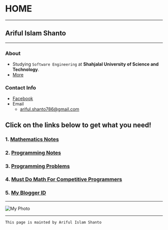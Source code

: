 # HOME

***

## Ariful Islam Shanto

***

### About

- Studying `Software Engineering` at **Shahjalal University of Science and Technology**.
- [More](https://shanto-swe029.github.io/about)

### Contact Info
- [Facebook](https://facebook.com/shanto3585)
- Email
	- ariful.shanto786@gmail.com

## Click on the links below to get what you need!

### 1. [Mathematics Notes](https://shanto-swe029.github.io/mathematicsnotes)
### 2. [Programming Notes](https://shanto-swe029.github.io/programmingnotes)
### 3. [Programming Problems](https://shanto-swe029.github.io/programmingproblems)
### 4. [Must Do Math For Competitive Programmers](https://shanto-swe029.github.io/must-do-math-cp/home)
### 5. [My Blogger ID](https://programmingnotesofshanto.blogspot.com/)

***

![My Photo](https://shanto-swe029.github.io/shanto.jpg)<br/>

***

`This page is mainted by Ariful Islam Shanto`

